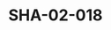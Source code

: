 ---
pid: SHA-02-018
title: SHA-02-018
language: en
original_label: 
rights: Sharhabil Ahmed
location_of_original: Sharhabil Ahmed
photographer_or_studio: 
scanned_from: photograph 12.2 by 16.4
_date: '1962'
location: Ethiopia, Addis Ababa
description: 'Crowd among them Ahmed Mustafa Osman Hussain Khidir al Hawi Sharhabil
  Ahmed Abdel Latif Khidir al Hawi Tayuba '
additional_notes: 
permission_display: 'yes'
on_server: 'no'
on_website: 'no'
permalink: /photopages/en/SHA-02-018.html
layout: photo-page
---